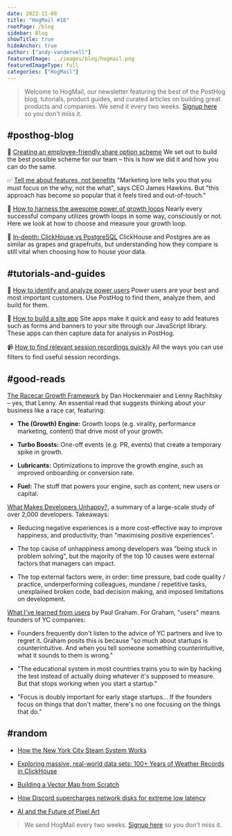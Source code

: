 ```yaml
---
date: 2022-11-08
title: "HogMail #16"
rootPage: /blog
sidebar: Blog
showTitle: true
hideAnchor: true
author: ["andy-vandervell"]
featuredImage: ../images/blog/hogmail.png
featuredImageType: full
categories: ["HogMail"]
---
```


> Welcome to HogMail, our newsletter featuring the best of the PostHog blog, tutorials, product guides, and curated articles on building great products and companies. We send it every two weeks. [Signup here](/newsletter) so you don't miss it.

## #posthog-blog

🚀 [Creating an employee-friendly share option scheme](/blog/equity-share-options-explained)
We set out to build the best possible scheme for our team – this is how we did it and how you can do the same. 

✅ [Tell me about features, not benefits](/blog/features-sell)
"Marketing lore tells you that you must focus on the why, not the what", says CEO James Hawkins. But "this approach has become so popular that it feels tired and out-of-touch."

🔁 [How to harness the awesome power of growth loops](/blog/growth-loops)
Nearly every successful company utilizes growth loops in some way, consciously or not. Here we look at how to choose and measure your growth loop.

💽 [In-depth: ClickHouse vs PostgreSQL](/blog/clickhouse-vs-postgres)
ClickHouse and Postgres are as similar as grapes and grapefruits, but understanding how they compare is still vital when choosing how to house your data.
 

## #tutorials-and-guides

💪 [How to identify and analyze power users](/tutorials/power-users)
Power users are your best and most important customers. Use PostHog to find them, analyze them, and build for them.

🧰 [How to build a site app](/tutorials/build-site-app)
Site apps make it quick and easy to add features such as forms and banners to your site through our JavaScript library. These apps can then capture data for analysis in PostHog.

📹 [How to find relevant session recordings quickly](/tutorials/filter-session-recordings)
All the ways you can use filters to find useful session recordings.
 

## #good-reads

[The Racecar Growth Framework](https://www.reforge.com/blog/racecar-growth-framework) by Dan Hockenmaier and Lenny Rachitsky – yes, that Lenny. An essential read that suggests thinking about your business like a race car, featuring:

- **The (Growth) Engine:** Growth loops (e.g. virality, performance marketing, content) that drive most of your growth.
 
- **Turbo Boosts:** One-off events (e.g. PR, events) that create a temporary spike in growth.
 
- **Lubricants:** Optimizations to improve the growth engine, such as improved onboarding or conversion rate.
 
- **Fuel:** The stuff that powers your engine, such as content, new users or capital.

[What Makes Developers Unhappy?](https://abinoda.substack.com/p/unhappiness), a summary of a large-scale study of over 2,000 developers. Takeaways:

- Reducing negative experiences is a more cost-effective way to improve happiness, and productivity, than "maximising positive experiences".
 
- The top cause of unhappiness among developers was "being stuck in problem solving", but the majority of the top 10 causes were external factors that managers can impact.
 
- The top external factors were, in order: time pressure, bad code quality / practice, underperforming colleagues, mundane / repetitive tasks, unexplained broken code, bad decision making, and imposed limitations on development.

[What I've learned from users](http://paulgraham.com/users.html) by Paul Graham. For Graham, "users" means founders of YC companies:

- Founders frequently don't listen to the advice of YC partners and live to regret it. Graham posits this is because "so much about startups is counterintuitive. And when you tell someone something counterintuitive, what it sounds to them is wrong."
 
- "The educational system in most countries trains you to win by hacking the test instead of actually doing whatever it's supposed to measure. But that stops working when you start a startup."
 
- "Focus is doubly important for early stage startups... If the founders focus on things that don't matter, there's no one focusing on the things that do."

## #random

- [How the New York City Steam System Works](https://untappedcities.com/2021/07/09/new-york-city-steam-system)
 
- [Exploring massive, real-world data sets: 100+ Years of Weather Records in ClickHouse](https://clickhouse.com/blog/real-world-data-noaa-climate-data)
 
- [Building a Vector Map from Scratch](https://ckochis.com/building-a-vector-map-from-scratch)
 
- [How Discord supercharges network disks for extreme low latency](https://discord.com/blog/how-discord-supercharges-network-disks-for-extreme-low-latency)
 
- [AI and the Future of Pixel Art](https://pixelparmesan.com/ai-and-the-future-of-pixel-art/)

> We send HogMail every two weeks. [Signup here](/newsletter) so you don't miss it.